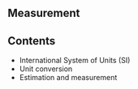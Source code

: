## Measurement

## Contents

 - International System of Units (SI)
 - Unit conversion
 - Estimation and measurement
